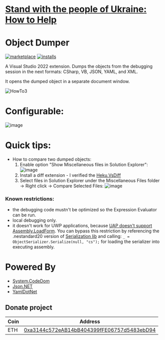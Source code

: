 # [Stand with the people of Ukraine: How to Help](https://dou.ua/lenta/articles/stand-with-ukraine/?hl=en)

# Object Dumper

[![marketplace](https://img.shields.io/visual-studio-marketplace/v/YevhenCherkes.YellowFlavorObjectDumper.svg?label=Marketplace&style=for-the-badge)](https://marketplace.visualstudio.com/items?itemName=YevhenCherkes.YellowFlavorObjectDumper)
[![installs](https://img.shields.io/visual-studio-marketplace/i/YevhenCherkes.YellowFlavorObjectDumper?label=Installs&style=for-the-badge)](https://marketplace.visualstudio.com/items?itemName=YevhenCherkes.YellowFlavorObjectDumper)


A Visual Studio 2022 extension. Dumps the objects from the debugging session in the next formats: CSharp, VB, JSON, YAML, and XML.

It opens the dumped object in a separate document window.

![HowTo3](https://user-images.githubusercontent.com/13467759/169960728-59afc54c-6458-49c9-adbb-043458240e9d.gif)

# Configurable:

![image](https://user-images.githubusercontent.com/13467759/173609871-15c78049-9e09-4678-bcf2-7d25a250d68d.png)

# Quick tips:
- How to compare two dumped objects:
  1. Enable option "Show Miscellaneous files in Solution Explorer":
  ![image](https://user-images.githubusercontent.com/13467759/173348566-e5768350-321a-4fbd-85fc-10e3a366a5ae.png)
  2. Install a diff extension - I verified the [Heku.VsDiff](https://marketplace.visualstudio.com/items?itemName=Heku.VsDiff2022)
  3. Select files in Solution Explorer under the Miscellaneous Files folder -> Right click -> Compare Selected Files:
  ![image](https://user-images.githubusercontent.com/13467759/173349566-518f89e1-9d21-4ab6-a4e1-da2dc86e3a78.png)


### Known restrictions: 
- the debugging code mustn't be optimized so the Expression Evaluator can be run.
- local debugging only.
- it doesn't work for UWP applications, because [UAP doesn't support Assembly.LoadForm](https://github.com/dotnet/runtime/issues/7543). You can bypass this restriction by referencing the .nestandard20 version of [Serialization lib](https://github.com/ycherkes/ObjectDumper/tree/main/src/Serialization) and calling: ```_ = ObjectSerializer.Serialize(null, "cs");``` for loading the serializer into executing assembly.

# Powered By

* [System.CodeDom](https://github.com/dotnet/runtime/tree/main/src/libraries/System.CodeDom)
* [Json.NET](https://github.com/JamesNK/Newtonsoft.Json)
* [YamlDotNet](https://github.com/aaubry/YamlDotNet)

## Donate project

| Coin           | Address |
| -------------  |:-------------:|
| ETH            | [0xa3144c572eAB14bB404399fFE06757d5483ebD94](https://www.blockchain.com/en/eth/address/0xa3144c572eAB14bB404399fFE06757d5483ebD94) |
